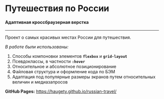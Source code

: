 # **Путешествия по России**
#### **Адаптивная кроссбраузерная верстка**
----
Проект о самых красивых местах России для путешествия.

_В работе были использованы:_
1. Способы компоновки элементов **```flexbox```** и **```grid-layout```**
2. Псевдоклассы, в частности **```:hover```**
3. Относительное и абсолютное позиционирование
4. Файловая структура и оформление кода по БЭМ
5. Адаптация под популярные размеры экранов путем относительных величин и медиазапросов

**GitHub Pages:** https://haugety.github.io/russian-travel/
